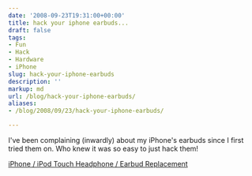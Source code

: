 ```yaml
---
date: '2008-09-23T19:31:00+00:00'
title: hack your iphone earbuds...
draft: false
tags:
- Fun
- Hack
- Hardware
- iPhone
slug: hack-your-iphone-earbuds
description: ''
markup: md
url: /blog/hack-your-iphone-earbuds/
aliases:
- /blog/2008/09/23/hack-your-iphone-earbuds/

---
```


I've been complaining (inwardly) about my iPhone's earbuds since I first tried them on. Who knew it was so easy to just hack them!  
  
[iPhone / iPod Touch Headphone / Earbud Replacement](http://www.youtube.com/watch?v=yLzs5aHv3jI)  
  
  


